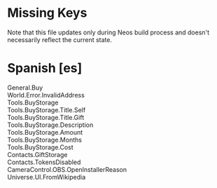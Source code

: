 # Missing Keys
Note that this file updates only during Neos build process and doesn't necessarily reflect the current state.

# Spanish [es]
General.Buy  
World.Error.InvalidAddress  
Tools.BuyStorage  
Tools.BuyStorage.Title.Self  
Tools.BuyStorage.Title.Gift  
Tools.BuyStorage.Description  
Tools.BuyStorage.Amount  
Tools.BuyStorage.Months  
Tools.BuyStorage.Cost  
Contacts.GiftStorage  
Contacts.TokensDisabled  
CameraControl.OBS.OpenInstallerReason  
Universe.UI.FromWikipedia  

